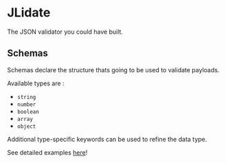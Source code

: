 # JLidate
The JSON validator you could have built.

## Schemas
Schemas declare the structure thats going to be used to validate payloads.

Available types are :
* `string`
* `number`
* `boolean`
* `array`
* `object`

Additional type-specific keywords can be used to refine the data type.

See detailed examples [here](schemaExamples.md)!